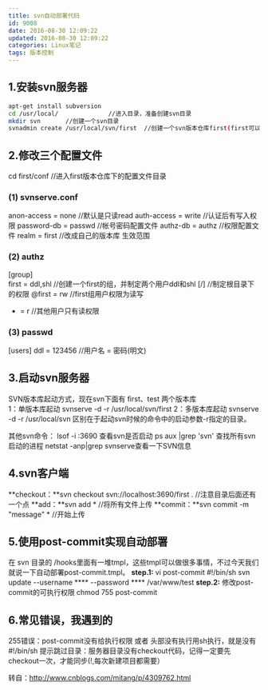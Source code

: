 ```yaml
---
title: svn自动部署代码
id: 9008
date: 2016-08-30 12:09:22
updated: 2016-08-30 12:09:22
categories: Linux笔记
tags: 版本控制
---
```


## 1.安装svn服务器
```bash
apt-get install subversion
cd /usr/local/              //进入目录，准备创建svn目录
mkdir svn       //创建一个svn目录
svnadmin create /usr/local/svn/first  //创建一个svn版本仓库first(first可以随便起名字) 
```

## 2.修改三个配置文件 
cd first/conf               //进入first版本仓库下的配置文件目录 

###  (1) svnserve.conf 
anon-access = none       //默认是只读read
auth-access = write      //认证后有写入权限
password-db = passwd     //帐号密码配置文件
authz-db = authz         //权限配置文件
realm = first            //改成自己的版本库 生效范围

### (2) authz 
[group]  
first = ddl,shl       //创建一个first的组，并制定两个用户ddl和shl 
[/]                   //制定根目录下的权限 
@first = rw           //first组用户权限为读写  
* = r                 //其他用户只有读权限 

### (3) passwd
[users] 
ddl = 123456    //用户名 = 密码(明文)

## 3.启动svn服务器
SVN版本库起动方式，现在svn下面有 first、test 两个版本库  
1：单版本库起动    svnserve -d -r /usr/local/svn/first 
2：多版本库起动    svnserve -d -r /usr/local/svn
区别在于起动svn时候的命令中的启动参数-r指定的目录。

其他svn命令：
lsof -i :3690   查看svn是否启动 
ps aux |grep 'svn'  查找所有svn启动的进程 
netstat -anp|grep svnserve查看一下SVN信息

## 4.svn客户端
**checkout：**svn checkout svn://localhost:3690/first .   //注意目录后面还有一个点
**add：**svn add *  //将所有文件上传
**commit：**svn commit -m "message" *  //开始上传

## 5.使用post-commit实现自动部署
在 svn 目录的 /hooks里面有一堆tmpl，这些tmpl可以做很多事情，不过今天我们就说一下自动部署post-commit.tmpl。
**step.1:**
vi post-commit
#!/bin/sh
svn update --username **** --password **** /var/www/test
**step.2:**
修改post-commit的可执行权限
chmod 755 post-commit

## 6.常见错误，我遇到的
255错误：post-commit没有给执行权限 或者 头部没有执行用sh执行，就是没有#!/bin/sh
提示跳过目录：服务器目录没有checkout代码，记得一定要先checkout一次，才能同步(!,每次新建项目都需要）


转自：http://www.cnblogs.com/mitang/p/4309762.html
